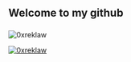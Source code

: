 ## Welcome to my github

###
<img src="https://komarev.com/ghpvc/?username=0xreklaw&label=Profile%20views&color=grey&style=for-the-badge" alt="0xreklaw" /> 

<a href="https://twitter.com/0xreklaw" target="blank"><img src="https://img.shields.io/twitter/follow/0xreklaw?logo=twitter&style=for-the-badge" alt="0xreklaw" /></a> 
###
